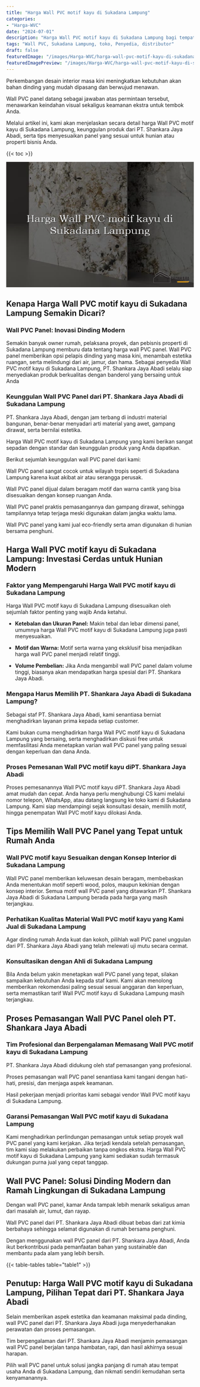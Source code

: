 ```yaml
---
title: "Harga Wall PVC motif kayu di Sukadana Lampung"
categories:
- "Harga-WVC"
date: "2024-07-01"
description: "Harga Wall PVC motif kayu di Sukadana Lampung bagi tempat tinggal, perkantoran, dan ritel. Panel terbaik, variasi motif, pilihan warna elegan, dengan jasa instalasi ditangani oleh tenaga ahli berpengalaman dan garansi resmi!|Jasa distribusi Wall PVC motif kayu di Sukadana Lampung untuk kebutuhan rumah, kantor, atau toko, dengan panel unggulan dan instalasi oleh tim ahli serta jaminan resmi.|Solusi Wall PVC motif kayu di Sukadana Lampung yang terbukti untuk hunian, office, serta ritel, dengan panel terbaik dan penempatan oleh tenaga ahli profesional dan kepastian resmi.|Distribusi Wall PVC motif kayu di Sukadana Lampung bagi hunian, perkantoran, dan ritel, dengan material berkualitas dan pemasangan oleh teknisi ahli, dilengkapi dengan garansi resmi.}"
tags: "Wall PVC, Sukadana Lampung, toko, Penyedia, distributor"
draft: false
featuredImage: "/images/Harga-WVC/harga-wall-pvc-motif-kayu-di-sukadana-lampung.png"
featuredImagePreview: "/images/Harga-WVC/harga-wall-pvc-motif-kayu-di-sukadana-lampung.png"
---
```


Perkembangan desain interior masa kini meningkatkan kebutuhan akan bahan dinding yang mudah dipasang dan berwujud menawan.

Wall PVC panel datang sebagai jawaban atas permintaan tersebut, menawarkan keindahan visual sekaligus keamanan ekstra untuk tembok Anda.

Melalui artikel ini, kami akan menjelaskan secara detail harga Wall PVC motif kayu di Sukadana Lampung, keunggulan produk dari PT. Shankara Jaya Abadi, serta tips menyesuaikan panel yang sesuai untuk hunian atau properti bisnis Anda.

{{< toc >}}

![Harga Wall PVC motif kayu di Sukadana Lampung](/images/Harga-WVC/Harga-Wall-PVC-motif-kayu-di-Sukadana-Lampung.png)

## Kenapa Harga Wall PVC motif kayu di Sukadana Lampung Semakin Dicari?

### Wall PVC Panel: Inovasi Dinding Modern

Semakin banyak owner rumah, pelaksana proyek, dan pebisnis properti di Sukadana Lampung memburu data tentang harga wall PVC panel. Wall PVC panel memberikan opsi pelapis dinding yang masa kini, menambah estetika ruangan, serta melindungi dari air, jamur, dan hama. Sebagai penyedia Wall PVC motif kayu di Sukadana Lampung, PT. Shankara Jaya Abadi selalu siap menyediakan produk berkualitas dengan banderol yang bersaing untuk Anda

### Keunggulan Wall PVC Panel dari PT. Shankara Jaya Abadi di Sukadana Lampung

PT. Shankara Jaya Abadi, dengan jam terbang di industri material bangunan, benar-benar menyadari arti material yang awet, gampang dirawat, serta bernilai estetika.

Harga Wall PVC motif kayu di Sukadana Lampung yang kami berikan sangat sepadan dengan standar dan keunggulan produk yang Anda dapatkan.

Berikut sejumlah keunggulan wall PVC panel dari kami:

Wall PVC panel sangat cocok untuk wilayah tropis seperti di Sukadana Lampung karena kuat akibat air atau serangga perusak.

Wall PVC panel dijual dalam beragam motif dan warna cantik yang bisa disesuaikan dengan konsep ruangan Anda.

Wall PVC panel praktis pemasangannya dan gampang dirawat, sehingga tampilannya tetap terjaga meski digunakan dalam jangka waktu lama.

Wall PVC panel yang kami jual eco-friendly serta aman digunakan di hunian bersama penghuni.

## Harga Wall PVC motif kayu di Sukadana Lampung: Investasi Cerdas untuk Hunian Modern

### Faktor yang Mempengaruhi Harga Wall PVC motif kayu di Sukadana Lampung

Harga Wall PVC motif kayu di Sukadana Lampung disesuaikan oleh sejumlah faktor penting yang wajib Anda ketahui.

- **Ketebalan dan Ukuran Panel:** Makin tebal dan lebar dimensi panel, umumnya harga Wall PVC motif kayu di Sukadana Lampung juga pasti menyesuaikan.

- **Motif dan Warna:** Motif serta warna yang eksklusif bisa menjadikan harga wall PVC panel menjadi relatif tinggi.

- **Volume Pembelian:** Jika Anda mengambil wall PVC panel dalam volume tinggi, biasanya akan mendapatkan harga spesial dari PT. Shankara Jaya Abadi.

### Mengapa Harus Memilih PT. Shankara Jaya Abadi di Sukadana Lampung?

Sebagai staf PT. Shankara Jaya Abadi, kami senantiasa berniat menghadirkan layanan prima kepada setiap customer.

Kami bukan cuma menghadirkan harga Wall PVC motif kayu di Sukadana Lampung yang bersaing, serta menghadirkan diskusi free untuk memfasilitasi Anda menetapkan varian wall PVC panel yang paling sesuai dengan keperluan dan dana Anda.

### Proses Pemesanan Wall PVC motif kayu diPT. Shankara Jaya Abadi

Proses pemesanannya Wall PVC motif kayu diPT. Shankara Jaya Abadi amat mudah dan cepat. Anda hanya perlu menghubungi CS kami melalui nomor telepon, WhatsApp, atau datang langsung ke toko kami di Sukadana Lampung. Kami siap mendampingi sejak konsultasi desain, memilih motif, hingga penempatan Wall PVC motif kayu dilokasi Anda.

## Tips Memilih Wall PVC Panel yang Tepat untuk Rumah Anda

### Wall PVC motif kayu Sesuaikan dengan Konsep Interior di Sukadana Lampung

Wall PVC panel memberikan keluwesan desain beragam, membebaskan Anda menentukan motif seperti wood, polos, maupun kekinian dengan konsep interior. Semua motif wall PVC panel yang ditawarkan PT. Shankara Jaya Abadi di Sukadana Lampung berada pada harga yang masih terjangkau.

### Perhatikan Kualitas Material Wall PVC motif kayu yang Kami Jual di Sukadana Lampung

Agar dinding rumah Anda kuat dan kokoh, pilihlah wall PVC panel unggulan dari PT. Shankara Jaya Abadi yang telah melewati uji mutu secara cermat.

### Konsultasikan dengan Ahli di Sukadana Lampung

Bila Anda belum yakin menetapkan wall PVC panel yang tepat, silakan sampaikan kebutuhan Anda kepada staf kami. Kami akan menolong memberikan rekomendasi paling sesuai sesuai anggaran dan keperluan, serta memastikan tarif Wall PVC motif kayu di Sukadana Lampung masih terjangkau.

## Proses Pemasangan Wall PVC Panel oleh PT. Shankara Jaya Abadi

### Tim Profesional dan Berpengalaman Memasang Wall PVC motif kayu di Sukadana Lampung

PT. Shankara Jaya Abadi didukung oleh staf pemasangan yang profesional.

Proses pemasangan wall PVC panel senantiasa kami tangani dengan hati-hati, presisi, dan menjaga aspek keamanan.

Hasil pekerjaan menjadi prioritas kami sebagai vendor Wall PVC motif kayu di Sukadana Lampung.

### Garansi Pemasangan Wall PVC motif kayu di Sukadana Lampung

Kami menghadirkan perlindungan pemasangan untuk setiap proyek wall PVC panel yang kami kerjakan. Jika terjadi kendala setelah pemasangan, tim kami siap melakukan perbaikan tanpa ongkos ekstra. Harga Wall PVC motif kayu di Sukadana Lampung yang kami sediakan sudah termasuk dukungan purna jual yang cepat tanggap.

## Wall PVC Panel: Solusi Dinding Modern dan Ramah Lingkungan di Sukadana Lampung

Dengan wall PVC panel, kamar Anda tampak lebih menarik sekaligus aman dari masalah air, lumut, dan rayap.

Wall PVC panel dari PT. Shankara Jaya Abadi dibuat bebas dari zat kimia berbahaya sehingga selamat digunakan di rumah bersama penghuni.

Dengan menggunakan wall PVC panel dari PT. Shankara Jaya Abadi, Anda ikut berkontribusi pada pemanfaatan bahan yang sustainable dan membantu pada alam yang lebih bersih.

{{< table-tables table="table1" >}}

## Penutup: Harga Wall PVC motif kayu di Sukadana Lampung, Pilihan Tepat dari PT. Shankara Jaya Abadi

Selain memberikan aspek estetika dan keamanan maksimal pada dinding, wall PVC panel dari PT. Shankara Jaya Abadi juga menyederhanakan perawatan dan proses pemasangan.

Tim berpengalaman dari PT. Shankara Jaya Abadi menjamin pemasangan wall PVC panel berjalan tanpa hambatan, rapi, dan hasil akhirnya sesuai harapan.

Pilih wall PVC panel untuk solusi jangka panjang di rumah atau tempat usaha Anda di Sukadana Lampung, dan nikmati sendiri kemudahan serta kenyamanannya.
